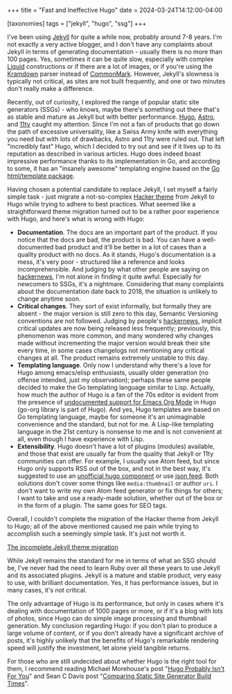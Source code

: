 +++
title = "Fast and Ineffective Hugo"
date = 2024-03-24T14:12:00-04:00

[taxonomies]
tags = ["jekyll", "hugo", "ssg"]
+++

I've been using [Jekyll] for quite a while now, probably around 7-8 years. I'm not exactly a very active blogger, and I don't have any complaints about Jekyll in terms of generating documentation - usually there is no more than 100 pages. Yes, sometimes it can be quite slow, especially with complex [Liquid] constructions or if there are a lot of images, or if you're using the [Kramdown] parser instead of [CommonMark]. However, Jekyll's slowness is typically not critical, as sites are not built frequently, and one or two minutes don't really make a difference.

Recently, out of curiosity, I explored the range of popular static site generators (SSGs) - who knows, maybe there's something out there that's as stable and mature as Jekyll but with better performance. [Hugo], [Astro], and [11ty] caught my attention. Since I'm not a fan of products that go down the path of excessive universality, like a Swiss Army knife with everything you need but with lots of drawbacks, Astro and 11ty were ruled out. That left "incredibly fast" Hugo, which I decided to try out and see if it lives up to its reputation as described in various articles. Hugo does indeed boast impressive performance thanks to its implementation in Go, and according to some, it has an "insanely awesome" templating engine based on the [Go html/template package].
<!--more-->

Having chosen a potential candidate to replace Jekyll, I set myself a fairly simple task - just migrate a not-so-complex [Hacker theme] from Jekyll to Hugo while trying to adhere to best practices. What seemed like a straightforward theme migration turned out to be a rather poor experience with Hugo, and here's what is wrong with Hugo:

- **Documentation**. The docs are an important part of the product. If you notice that the docs are bad, the product is bad. You can have a well-documented bad product and it'll be better in a lot of cases than a quality product with no docs. As it stands, Hugo's documentation is a mess, it's very poor - structured like a reference and looks incomprehensible. And judging by what other people are saying on [hackernews], I'm not alone in finding it quite awful. Especially for newcomers to SSGs, it's a nightmare. Considering that many complaints about the documentation date back to 2018, the situation is unlikely to change anytime soon.
- **Critical changes**. They sort of exist informally, but formally they are absent - the major version is still zero to this day, Semantic Versioning conventions are not followed. Judging by people's [hackernews], implicit critical updates are now being released less frequently; previously, this phenomenon was more common, and many wondered why changes made without incrementing the major version would break their site every time, in some cases changelogs not mentioning any critical changes at all. The product remains extremely unstable to this day.
- **Templating language**. Only now I understand why there's a love for Hugo among emacs/elisp enthusiasts, usually older generation (no offense intended, just my observation); perhaps these same people decided to make the Go templating language similar to Lisp. Actually, how much the author of Hugo is a fan of the 70s editor is evident from the presence of [undocumented support for Emacs Org Mode] in Hugo (go-org library is part of Hugo). And yes, Hugo templates are based on Go templating language, maybe for someone it's an unimaginable convenience and the standard, but not for me. A Lisp-like templating language in the 21st century is nonsense to me and is not convenient at all, even though I have experience with Lisp.
- **Extensibility**. Hugo doesn't have a lot of plugins (modules) available, and those that exist are usually far from the quality that Jekyll or 11ty communities can offer. For example, I usually use Atom feed, but since Hugo only supports RSS out of the box, and not in the best way, it's suggested to use an [unofficial hugo component] or use [json feed]. Both solutions don't cover some things like `media:thumbnail` or author `uri`. I don't want to write my own Atom feed generator or fix things for others; I want to take and use a ready-made solution, whether out of the box or in the form of a plugin. The same goes for SEO tags.

Overall, I couldn't complete the migration of the Hacker theme from Jekyll to Hugo; all of the above mentioned caused me pain while trying to accomplish such a seemingly simple task. It's just not worth it.

[The incomplete Jekyll theme migration]

While Jekyll remains the standard for me in terms of what an SSG should be, I've never had the need to learn Ruby over all these years to use Jekyll and its associated plugins. Jekyll is a mature and stable product, very easy to use, with brilliant documentation. Yes, it has performance issues, but in many cases, it's not critical.

The only advantage of Hugo is its performance, but only in cases where it's dealing with documentation of 1000 pages or more, or if it's a blog with lots of photos, since Hugo can do simple image processing and thumbnail generation.
My conclusion regarding Hugo: if you don't plan to produce a large volume of content, or if you don't already have a significant archive of posts, it's highly unlikely that the benefits of Hugo's remarkable rendering speed will justify the investment, let alone yield tangible returns.

For those who are still undecided about whether Hugo is the right tool for them, I recommend reading Michael Morehouse's post "[Hugo Probably Isn't For You]" and Sean C Davis post "[Comparing Static Site Generator Build Times]".

[Jekyll]: https://jekyllrb.com/
[Liquid]: https://shopify.github.io/liquid/
[Kramdown]: https://github.com/kramdown/parser-gfm
[CommonMark]: https://github.com/github/jekyll-commonmark-ghpages
[Hugo]: https://gohugo.io/
[Astro]: https://astro.build/
[11ty]: https://www.11ty.dev/
[Go html/template package]: https://pkg.go.dev/html/template
[Hacker theme]: https://github.com/en9inerd/hacker
[unofficial hugo component]: https://github.com/kaushalmodi/hugo-atom-feed
[json feed]: https://discourse.gohugo.io/t/both-rss-and-atom-feeds/17384/3
[Hugo Probably Isn't For You]: https://yawpitchroll.com/posts/hugo-probably-is-not-for-you/
[Comparing Static Site Generator Build Times]: https://css-tricks.com/comparing-static-site-generator-build-times/
[undocumented support for Emacs Org Mode]: https://lucidmanager.org/productivity/create-websites-with-org-mode-and-hugo/
[The incomplete Jekyll theme migration]: https://github.com/en9inerd/hugo-hacker-theme
[hackernews]: https://news.ycombinator.com/item?id=30527884
